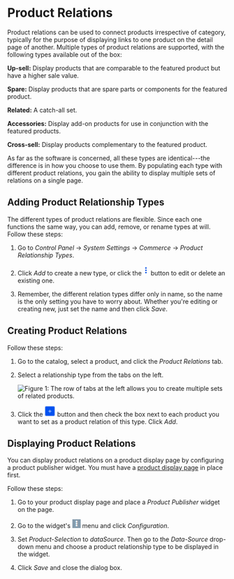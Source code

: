 # Product Relations [](id=product-relations)

Product relations can be used to connect products irrespective of category,
typically for the purpose of displaying links to one product on the detail page
of another. Multiple types of product relations are supported, with the
following types available out of the box:

**Up-sell:** Display products that are comparable to the featured product
but have a higher sale value.

**Spare:** Display products that are spare parts or components for the featured
product.

**Related:** A catch-all set.

**Accessories:** Display add-on products for use in conjunction with the featured products.

**Cross-sell:** Display products complementary to the featured product.

As far as the software is concerned, all these types are identical---the
difference is in how you choose to use them. By populating each type with
different product relations, you gain the ability to display multiple sets of
relations on a single page.

## Adding Product Relationship Types [](id=setting-product-relationship-types)

The different types of product relations are flexible. Since each one functions
the same way, you can add, remove, or rename types at will. Follow these steps:

1.  Go to *Control Panel* &rarr; *System Settings* &rarr; *Commerce*
    &rarr; *Product Relationship Types*.

2.  Click *Add* to create a new type, or click the
    ![Options](../../../images/icon-options.png) button to edit or delete an
    existing one.

3.  Remember, the different relation types differ only in name, so the name is
    the only setting you have to worry about. Whether you're editing or creating
    new, just set the name and then click *Save*.

## Creating Product Relations [](id=creating-product-relations)

Follow these steps:

1.  Go to the catalog, select a product, and click the *Product Relations*
    tab.

2.  Select a relationship type from the tabs on the left.

    ![Figure 1: The row of tabs at the left allows you to create multiple sets
    of related products.](../../../images/product-relations.png)

3.  Click the ![Add](../../../images/icon-add.png) button and then check the
    box next to each product you want to set as a product relation of this type.
    Click *Add*.

## Displaying Product Relations [](id=displaying-product-relations)

You can display product relations on a product display page by configuring
a product publisher widget. You must have a 
[product display page](web/liferay-emporio/documentation/-knowledge_base/7-1/displaying-product-pages)
in place first.

Follow these steps:

1.  Go to your product display page and place a *Product Publisher* widget on the
    page.

2.  Go to the widget's ![Options](../../../images/icon-app-options.png) menu and
    click *Configuration*.

3.  Set *Product-Selection* to *dataSource*. Then go to the *Data-Source*
    drop-down  menu and choose a product relationship type to be displayed in
    the widget.

4.  Click *Save* and close the dialog box.
